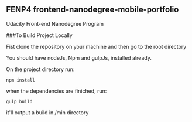 ## FENP4 frontend-nanodegree-mobile-portfolio
Udacity Front-end Nanodegree Program

###To Build Project Locally

Fist clone the repository on your machine and then go to the root directory

You should have nodeJs, Npm and gulpJs, installed already.

On the project directory run:

`npm install`

when the dependencies are finiched, run:

`gulp build`

it'll output a build in /min directory
